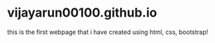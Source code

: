 # vijayarun00100.github.io 

this is the first webpage that i have created using html, css, bootstrap!
